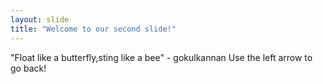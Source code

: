 ```yaml
---
layout: slide
title: "Welcome to our second slide!"
---
```

"Float like a butterfly,sting like a bee" - gokulkannan
Use the left arrow to go back!
